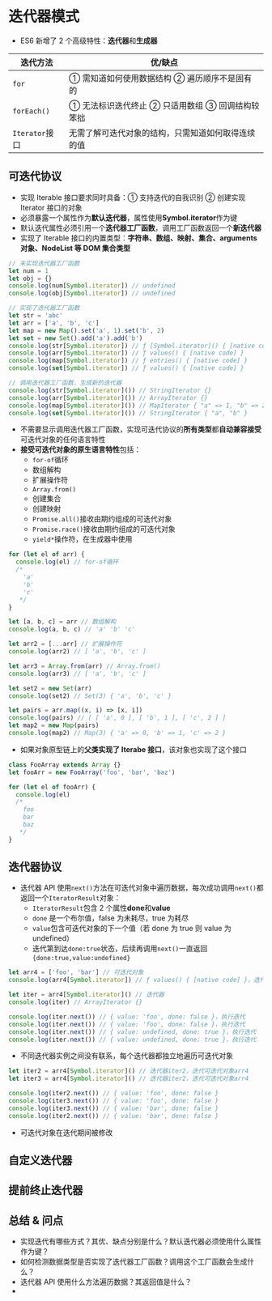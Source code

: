 # 迭代器模式

- ES6 新增了 2 个高级特性：**迭代器**和**生成器**

| 迭代方法       | 优/缺点                                            |
| -------------- | -------------------------------------------------- |
| `for`          | ① 需知道如何使用数据结构 ② 遍历顺序不是固有的      |
| `forEach()`    | ① 无法标识迭代终止 ② 只适用数组 ③ 回调结构较笨拙   |
| `Iterator`接口 | 无需了解可迭代对象的结构，只需知道如何取得连续的值 |

## 可迭代协议

- 实现 Iterable 接口要求同时具备：① 支持迭代的自我识别 ② 创建实现 Iterator 接口的对象
- 必须暴露一个属性作为**默认迭代器**，属性使用**Symbol.iterator**作为键
- 默认迭代属性必须引用一个**迭代器工厂函数**，调用工厂函数返回一个**新迭代器**
- 实现了 Iterable 接口的内置类型：**字符串、数组、映射、集合、arguments 对象、NodeList 等 DOM 集合类型**

```js
// 未实现迭代器工厂函数
let num = 1
let obj = {}
console.log(num[Symbol.iterator]) // undefined
console.log(obj[Symbol.iterator]) // undefined

// 实现了迭代器工厂函数
let str = 'abc'
let arr = ['a', 'b', 'c']
let map = new Map().set('a', 1).set('b', 2)
let set = new Set().add('a').add('b')
console.log(str[Symbol.iterator]) // ƒ [Symbol.iterator]() { [native code] }
console.log(arr[Symbol.iterator]) // ƒ values() { [native code] }
console.log(map[Symbol.iterator]) // ƒ entries() { [native code] }
console.log(set[Symbol.iterator]) // ƒ values() { [native code] }

// 调用迭代器工厂函数，生成新的迭代器
console.log(str[Symbol.iterator]()) // StringIterator {}
console.log(arr[Symbol.iterator]()) // ArrayIterator {}
console.log(map[Symbol.iterator]()) // MapIterator { "a" => 1, "b" => 2 }
console.log(set[Symbol.iterator]()) // StringIterator { "a", "b" }
```

- 不需要显示调用迭代器工厂函数，实现可迭代协议的**所有类型**都**自动兼容接受**可迭代对象的任何语言特性
- **接受可迭代对象的原生语言特性**包括：
  - `for-of`循环
  - 数组解构
  - 扩展操作符
  - `Array.from()`
  - 创建集合
  - 创建映射
  - `Promise.all()`接收由期约组成的可迭代对象
  - `Promise.race()`接收由期约组成的可迭代对象
  - `yield*`操作符，在生成器中使用

```js
for (let el of arr) {
  console.log(el) // for-of循环
  /* 
    'a'
    'b'
    'c'
   */
}

let [a, b, c] = arr // 数组解构
console.log(a, b, c) // 'a' 'b' 'c'

let arr2 = [...arr] // 扩展操作符
console.log(arr2) // [ 'a', 'b', 'c' ]

let arr3 = Array.from(arr) // Array.from()
console.log(arr3) // [ 'a', 'b', 'c' ]

let set2 = new Set(arr)
console.log(set2) // Set(3) { 'a', 'b', 'c' }

let pairs = arr.map((x, i) => [x, i])
console.log(pairs) // [ [ 'a', 0 ], [ 'b', 1 ], [ 'c', 2 ] ]
let map2 = new Map(pairs)
console.log(map2) // Map(3) { 'a' => 0, 'b' => 1, 'c' => 2 }
```

- 如果对象原型链上的**父类实现了 Iterabe 接口**，该对象也实现了这个接口

```js
class FooArray extends Array {}
let fooArr = new FooArray('foo', 'bar', 'baz')

for (let el of fooArr) {
  console.log(el)
  /* 
    foo
    bar
    baz
   */
}
```

## 迭代器协议

- 迭代器 API 使用`next()`方法在可迭代对象中遍历数据，每次成功调用`next()`都返回一个`IteratorResult`对象：
  - `IteratorResult`包含 2 个属性**done**和**value**
  - `done` 是一个布尔值，false 为未耗尽，true 为耗尽
  - `value`包含可迭代对象的下一个值（若 done 为 true 则 value 为 undefined）
  - 迭代第到达`done:true`状态，后续再调用`next()`一直返回`{done:true,value:undefined}`

```js
let arr4 = ['foo', 'bar'] // 可迭代对象
console.log(arr4[Symbol.iterator]) // ƒ values() { [native code] }，迭代器工厂函数

let iter = arr4[Symbol.iterator]() // 迭代器
console.log(iter) // ArrayIterator {}

console.log(iter.next()) // { value: 'foo', done: false }，执行迭代
console.log(iter.next()) // { value: 'foo', done: false }，执行迭代
console.log(iter.next()) // { value: undefined, done: true }，执行迭代
console.log(iter.next()) // { value: undefined, done: true }，执行迭代
```

- 不同迭代器实例之间没有联系，每个迭代器都独立地遍历可迭代对象

```js
let iter2 = arr4[Symbol.iterator]() // 迭代器iter2，迭代可迭代对象arr4
let iter3 = arr4[Symbol.iterator]() // 迭代器iter2，迭代可迭代对象arr4

console.log(iter2.next()) // { value: 'foo', done: false }
console.log(iter3.next()) // { value: 'foo', done: false }
console.log(iter3.next()) // { value: 'bar', done: false }
console.log(iter2.next()) // { value: 'bar', done: false }
```

- 可迭代对象在迭代期间被修改

## 自定义迭代器

## 提前终止迭代器

## 总结 & 问点

- 实现迭代有哪些方式？其优、缺点分别是什么？默认迭代器必须使用什么属性作为键？
- 如何检测数据类型是否实现了迭代器工厂函数？调用这个工厂函数会生成什么？
- 迭代器 API 使用什么方法遍历数据？其返回值是什么？
-
